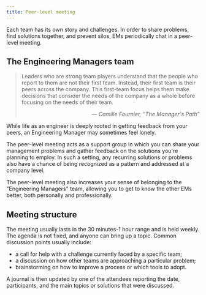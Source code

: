 ```yaml
---
title: Peer-level meeting
---
```


Each team has its own story and challenges. In order to share problems, find solutions together, and
prevent silos, EMs periodically chat in a peer-level meeting.

## The Engineering Managers team

> Leaders who are strong team players understand that the people who report to them are not their
> first team. Instead, their first team is their peers across the company. This first-team focus
> helps them make decisions that consider the needs of the company as a whole before focusing on the
> needs of their team.
> 
> <p style="text-align: right">— <em>Camille Fournier, “The Manager's Path”</em></p>

While life as an engineer is deeply rooted in getting feedback from your peers, an Engineering
Manager may sometimes feel lonely.

The peer-level meeting acts as a support group in which you can share your management problems and
gather feedback on the solutions you're planning to employ. In such a setting, any recurring
solutions or problems also have a chance of being recognized as a pattern and addressed at a company
level.

The peer-level meeting also increases your sense of belonging to the "Engineering Managers" team,
allowing you to get to know the other EMs better, both personally and professionally.

## Meeting structure

The meeting usually lasts in the 30 minutes-1 hour range and is held weekly. The agenda is not
fixed, and anyone can bring up a topic. Common discussion points usually include:

- a call for help with a challenge currently faced by a specific team;
- a discussion on how other teams are approaching a particular problem;
- brainstorming on how to improve a process or which tools to adopt.

A journal is then updated by one of the attendees reporting the date, participants, and the main
topics or solutions that were discussed.
